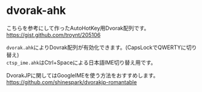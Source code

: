 
# dvorak-ahk

こちらを参考にして作ったAutoHotKey用Dvorak配列です。  
<https://gist.github.com/troynt/205106>

`dvorak.ahk`によりDovrak配列が有効化できます。(CapsLockでQWERTYに切り替え)  
`ctsp_ime.ahk`はCtrl+Spaceによる日本語IME切り替え用です。  

DvorakJPに関してはGoogleIMEを使う方法をおすすめします。  
<https://github.com/shinespark/dvorakjp-romantable>
